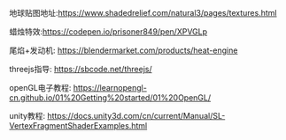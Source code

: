 地球贴图地址:https://www.shadedrelief.com/natural3/pages/textures.html

蜡烛特效:https://codepen.io/prisoner849/pen/XPVGLp

尾焰+发动机: https://blendermarket.com/products/heat-engine

threejs指导: https://sbcode.net/threejs/

openGL电子教程: https://learnopengl-cn.github.io/01%20Getting%20started/01%20OpenGL/

unity教程: https://docs.unity3d.com/cn/current/Manual/SL-VertexFragmentShaderExamples.html
